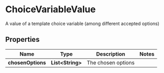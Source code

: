 

# ChoiceVariableValue

A value of a template choice variable (among different accepted options)

## Properties

| Name | Type | Description | Notes |
|------------ | ------------- | ------------- | -------------|
|**chosenOptions** | **List&lt;String&gt;** | The chosen options |  |



